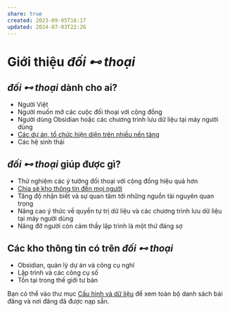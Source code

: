 ```yaml
---
share: true
created: 2023-09-05T16:17
updated: 2024-07-03T22:26
---
```

# Giới thiệu *đối ⊷ thoại* 
## *đối ⊷ thoại* dành cho ai?
- Người Việt
- Người muốn mở các cuộc đối thoại với cộng đồng
- Người dùng Obsidian hoặc các chương trình lưu dữ liệu tại máy người dùng 
- [Các dự án, tổ chức hiện diện trên nhiều nền tảng](/blog/NhiềuNềnTảng) 
- Các hệ sinh thái

## *đối ⊷ thoại* giúp được gì?
- Thử nghiệm các ý tưởng đối thoại với cộng đồng hiệu quả hơn 
- [Chia sẻ kho thông tin đến mọi người](/blog/ChiaSẻKhoThôngTin) 
- Tăng độ nhận biết và sự quan tâm tới những nguồn tài nguyên quan trọng 
- Nâng cao ý thức về quyền tự trị dữ liệu và các chương trình lưu dữ liệu tại máy người dùng
- Nâng đỡ người còn cảm thấy lập trình là một thứ đáng sợ

## Các kho thông tin có trên *đối ⊷ thoại*
- Obsidian, quản lý dự án và công cụ nghĩ
- Lập trình và các công cụ số
- Tồn tại trong thế giới tư bản

Bạn có thể vào thư mục [Cấu hình và dữ liệu](https://doi-thoai.deno.dev/Cấu%20hình%20và%20dữ%20liệu.1n.1) để xem toàn bộ danh sách bài đăng và nơi đăng đã được nạp sẵn.
